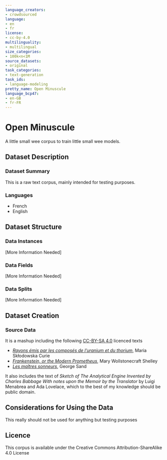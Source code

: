 ```yaml
---
language_creators:
- crowdsourced
language:
- en
- fr
license:
- cc-by-4.0
multilinguality:
- multilingual
size_categories:
- 100k<n<1M
source_datasets:
- original
task_categories:
- text-generation
task_ids:
- language-modeling
pretty_name: Open Minuscule
language_bcp47:
- en-GB
- fr-FR
---
```


Open Minuscule
==============

A little small wee corpus to train little small wee models.

## Dataset Description

### Dataset Summary

This is a raw text corpus, mainly intended for testing purposes.

### Languages

- French
- English

## Dataset Structure

### Data Instances

[More Information Needed]

### Data Fields

[More Information Needed]

### Data Splits

[More Information Needed]

## Dataset Creation

### Source Data

It is a mashup including the following [CC-BY-SA 4.0](https://creativecommons.org/licenses/by-sa/4.0/) licenced texts

 - [*Rayons émis par les composés de l’uranium et du
    thorium*](https://fr.wikisource.org/wiki/Rayons_%C3%A9mis_par_les_compos%C3%A9s_de_l%E2%80%99uranium_et_du_thorium),
    Maria Skłodowska Curie
 - [*Frankenstein, or the Modern
    Prometheus*](https://en.wikisource.org/wiki/Frankenstein,_or_the_Modern_Prometheus_(Revised_Edition,_1831)),
    Mary Wollstonecraft Shelley
 - [*Les maîtres sonneurs*](https://fr.wikisource.org/wiki/Les_Ma%C3%AEtres_sonneurs), George Sand

  It also includes the text of *Sketch of The Analytical Engine Invented by Charles Babbage With
  notes upon the Memoir by the Translator* by Luigi Menabrea and Ada Lovelace, which to the best of
  my knowledge should be public domain.

## Considerations for Using the Data

This really should not be used for anything but testing purposes


## Licence

This corpus is available under the Creative Commons Attribution-ShareAlike 4.0 License